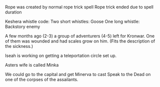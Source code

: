 Rope was created by normal rope trick spell
Rope trick ended due to spell duration

Keshera whistle code:
Two short whistles: Goose
One long whistle: Backstory enemy

A few months ago (2-3) a group of adventurers (4-5) left for Kronwar. One of them was wounded and had scales grow on him. (Fits the description of the sickness.)

Iseah is working on getting a teleportation circle set up.

Asters wife is called Minka

We could go to the capital and get Minerva to cast Speak to the Dead on one of the corpses of the assailants.
